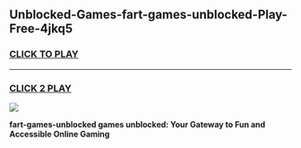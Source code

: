 
## Unblocked-Games-fart-games-unblocked-Play-Free-4jkq5
<h3>
<a href="https://premium76.site?title=fart-games-unblocked&ref=15A">CLICK TO PLAY</a></h3>
<hr>

<h3>
<a href="https://premium76.site?title=fart-games-unblocked&ref=15A">CLICK 2 PLAY</a>
  
</h3>

<a href="https://premium76.site?title=fart-games-unblocked&ref=15A"><img src="https://clearcache.store/games.png"></a>


**fart-games-unblocked games unblocked: Your Gateway to Fun and Accessible Online Gaming**
